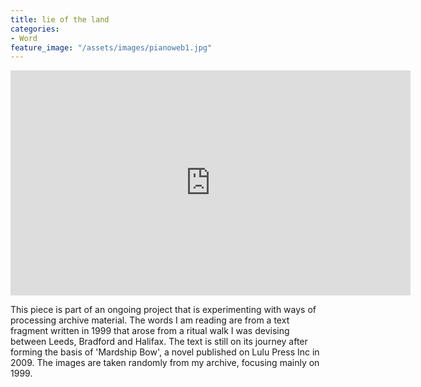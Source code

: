 ```yaml
---
title: lie of the land
categories:
- Word
feature_image: "/assets/images/pianoweb1.jpg"
---
```

<iframe src="https://player.vimeo.com/video/895909932?badge=0&amp;autopause=0&amp;player_id=0&amp;app_id=58479" width="640" height="360" frameborder="0" allow="autoplay; fullscreen; picture-in-picture" title="Lie of the Land #1"></iframe>

This piece is part of an ongoing project that is experimenting with ways of processing archive material. The words I am reading are from a text fragment written in 1999 that arose from a ritual walk I was devising between Leeds, Bradford and Halifax. The text is still on its journey after forming the basis of 'Mardship Bow', a novel published on Lulu Press Inc in 2009. The images are taken randomly from my archive, focusing mainly on 1999.

